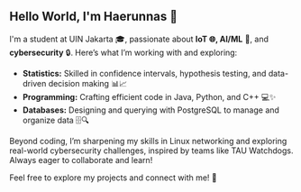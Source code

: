 ## Hello World, I'm Haerunnas 👋
I'm a student at UIN Jakarta 🎓, passionate about **IoT 🌐, AI/ML** 🤖, and **cybersecurity** 🔒.
Here’s what I’m working with and exploring:
- **Statistics:** Skilled in confidence intervals, hypothesis testing, and data-driven decision making 📊📈
- **Programming:** Crafting efficient code in Java, Python, and C++ 💻✨
- **Databases:** Designing and querying with PostgreSQL to manage and organize data 🗄️🔍

Beyond coding, I’m sharpening my skills in Linux networking and exploring real-world cybersecurity challenges, inspired by teams like TAU Watchdogs. Always eager to collaborate and learn!

Feel free to explore my projects and connect with me! 🚀
